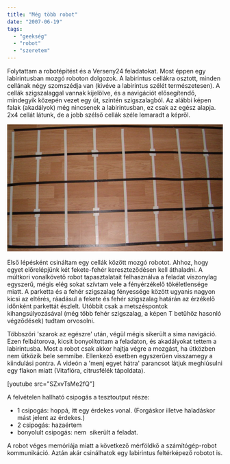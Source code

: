 ```yaml
---
title: "Még több robot"
date: "2007-06-19"
tags: 
  - "geekség"
  - "robot"
  - "szeretem"
---
```


Folytattam a robotépítést és a Verseny24 feladatokat. Most éppen egy labirintusban mozgó roboton dolgozok. A labirintus cellákra osztott, minden cellának négy szomszédja van (kivéve a labirintus szélét természetesen). A cellák szigszalaggal vannak kijelölve, és a navigációt elősegítendő, mindegyik közepén vezet egy út, szintén szigszalagból. Az alábbi képen falak (akadályok) még nincsenek a labirintusban, ez csak az egész alapja. 2x4 cellát látunk, de a jobb szélső cellák széle lemaradt a képről.

![hpim5410](images/hpim5410.jpg)

Első lépésként csináltam egy cellák között mozgó robotot. Ahhoz, hogy egyet előrelépjünk két fekete-fehér kereszteződésen kell áthaladni. A múltkori vonalkövető robot tapasztalatait felhasználva a feladat viszonylag egyszerű, mégis elég sokat szívtam vele a fényérzékelő tökéletlensége miatt. A parketta és a fehér szigszalag fényessége között ugyanis nagyon kicsi az eltérés, ráadásul a fekete és fehér szigszalag határán az érzékelő időnként parkettát észlelt. Utóbbit csak a metszéspontok kihangsúlyozásával (még több fehér szigszalag, a képen T betűhöz hasonló végződések) tudtam orvosolni.

Többszöri 'szarok az egészre' után, végül mégis sikerült a sima navigáció. Ezen felbátorova, kicsit bonyolítottam a feladaton, és akadályokat tettem a labirintusba. Most a robot csak akkor hajtja végre a mozgást, ha útközben nem ütközik bele semmibe. Ellenkező esetben egyszerűen visszamegy a kiindulási pontra. A videón a 'menj egyet hátra' parancsot látjuk meghiúsulni egy flakon miatt (Vitaflóra, citrusfélék tápoldata).

[youtube src="SZxvTsMe2fQ"]

A felvételen hallható csipogás a tesztoutput része:

- 1 csipogás: hoppá, itt egy érdekes vonal. (Forgáskor illetve haladáskor mást jelent az érdekes.)
- 2 csipogás: hazaértem
- bonyolult csipogás: nem  sikerült a feladat.

A robot véges memóriája miatt a következő mérföldkő a számítógép-robot kommunikáció. Aztán akár csinálhatok egy labirintus feltérképező robotot is.
